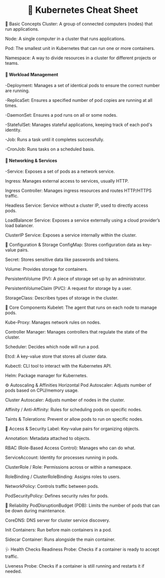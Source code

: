 <h1 align="center">🚀 Kubernetes Cheat Sheet</h1>

🔹 Basic Concepts Cluster: A group of connected computers (nodes) that run applications.

  Node: A single computer in a cluster that runs applications.

  Pod: The smallest unit in Kubernetes that can run one or more containers.

  Namespace: A way to divide resources in a cluster for different projects or teams.

<h4>🔁 Workload Management</h4>
-Deployment: Manages a set of identical pods to ensure the correct number are running.

-ReplicaSet: Ensures a specified number of pod copies are running at all times.

-DaemonSet: Ensures a pod runs on all or some nodes.

-StatefulSet: Manages stateful applications, keeping track of each pod's identity.

-Job: Runs a task until it completes successfully.

-CronJob: Runs tasks on a scheduled basis.

<h4>🔌 Networking & Services</h4>
-Service: Exposes a set of pods as a network service.

Ingress: Manages external access to services, usually HTTP.

Ingress Controller: Manages ingress resources and routes HTTP/HTTPS traffic.

Headless Service: Service without a cluster IP, used to directly access pods.

LoadBalancer Service: Exposes a service externally using a cloud provider’s load balancer.

ClusterIP Service: Exposes a service internally within the cluster.

🧠 Configuration & Storage
ConfigMap: Stores configuration data as key-value pairs.

Secret: Stores sensitive data like passwords and tokens.

Volume: Provides storage for containers.

PersistentVolume (PV): A piece of storage set up by an administrator.

PersistentVolumeClaim (PVC): A request for storage by a user.

StorageClass: Describes types of storage in the cluster.

🔧 Core Components
Kubelet: The agent that runs on each node to manage pods.

Kube-Proxy: Manages network rules on nodes.

Controller Manager: Manages controllers that regulate the state of the cluster.

Scheduler: Decides which node will run a pod.

Etcd: A key-value store that stores all cluster data.

Kubectl: CLI tool to interact with the Kubernetes API.

Helm: Package manager for Kubernetes.

⚙️ Autoscaling & Affinities
Horizontal Pod Autoscaler: Adjusts number of pods based on CPU/memory usage.

Cluster Autoscaler: Adjusts number of nodes in the cluster.

Affinity / Anti-Affinity: Rules for scheduling pods on specific nodes.

Taints & Tolerations: Prevent or allow pods to run on specific nodes.

🔐 Access & Security
Label: Key-value pairs for organizing objects.

Annotation: Metadata attached to objects.

RBAC (Role-Based Access Control): Manages who can do what.

ServiceAccount: Identity for processes running in pods.

ClusterRole / Role: Permissions across or within a namespace.

RoleBinding / ClusterRoleBinding: Assigns roles to users.

NetworkPolicy: Controls traffic between pods.

PodSecurityPolicy: Defines security rules for pods.

🔁 Reliability
PodDisruptionBudget (PDB): Limits the number of pods that can be down during maintenance.

CoreDNS: DNS server for cluster service discovery.

Init Containers: Run before main containers in a pod.

Sidecar Container: Runs alongside the main container.

🩺 Health Checks
Readiness Probe: Checks if a container is ready to accept traffic.

Liveness Probe: Checks if a container is still running and restarts it if needed.
